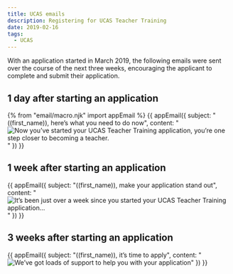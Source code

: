 ```yaml
---
title: UCAS emails
description: Registering for UCAS Teacher Training
date: 2019-02-16
tags:
  - UCAS
---
```


With an application started in March 2019, the following emails were sent over the course of the next three weeks, encouraging the applicant to complete and submit their application.

## 1 day after starting an application

{% from "email/macro.njk" import appEmail %}
{{ appEmail({
  subject: "((first_name)), here’s what you need to do now",
  content: "![Now you’ve started your UCAS Teacher Training application, you’re one step closer to becoming a teacher.](/apply-for-teacher-training/ucas-emails/day1.png)"
}) }}

## 1 week after starting an application

{{ appEmail({
  subject: "((first_name)), make your application stand out",
  content: "![It’s been just over a week since you started your UCAS Teacher Training application…](/apply-for-teacher-training/ucas-emails/day7.png)"
}) }}

## 3 weeks after starting an application

{{ appEmail({
  subject: "((first_name)), it’s time to apply",
  content: "![We’ve got loads of support to help you with your application](/apply-for-teacher-training/ucas-emails/day21.png)"
}) }}
